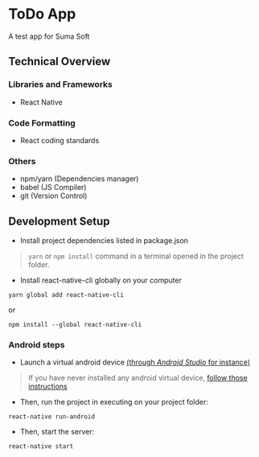# ToDo App
A test app for Suma Soft

## Technical Overview
### Libraries and Frameworks
- React Native

### Code Formatting
  - React coding standards
  
### Others
 - npm/yarn (Dependencies manager)
 - babel (JS Compiler)
 - git (Version Control)

## Development Setup

- Install project dependencies listed in package.json
> ``` yarn ``` or ``` npm install ``` command in a terminal opened in the project folder.

- Install react-native-cli globally on your computer
```
yarn global add react-native-cli
```
or
```
npm install --global react-native-cli
```

### Android steps

- Launch a virtual android device [(through *Android Studio* for instance)](https://developer.android.com/studio/run/managing-avds.html#viewing)

> If you have never installed any android virtual device, [follow those instructions](https://developer.android.com/studio/run/managing-avds.html#createavd)

- Then, run the project in executing on your project folder:

```
react-native run-android
```

- Then, start the server:

```
react-native start
```

